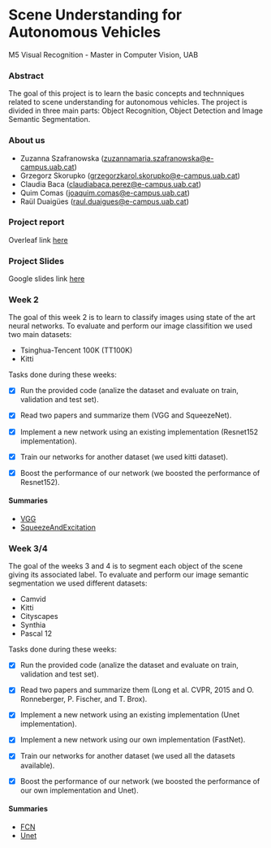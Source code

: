 # Scene Understanding for Autonomous Vehicles

M5 Visual Recognition - Master in Computer Vision, UAB

### Abstract

The goal of this project is to learn the basic concepts and technniques related to scene understanding for autonomous vehicles. The project is divided in three main parts: Object Recognition, Object Detection and Image Semantic Segmentation.

### About us

- Zuzanna Szafranowska (zuzannamaria.szafranowska@e-campus.uab.cat)
- Grzegorz Skorupko (grzegorzkarol.skorupko@e-campus.uab.cat)
- Claudia Baca (claudiabaca.perez@e-campus.uab.cat)
- Quim Comas (joaquim.comas@e-campus.uab.cat)
- Raül Duaigües (raul.duaigues@e-campus.uab.cat)

### Project report

Overleaf link [here](https://www.overleaf.com/read/ntnzrqmzszhv)

### Project Slides

Google slides link [here](https://docs.google.com/presentation/d/1Go_nup-Z3y36y8_xZ2Iny4ThMHF-Z0mZiLGWd8Am1eo/edit#slide=id.p)

### Week 2

The goal of this week 2 is to learn to classify images using state of the art neural networks. To evaluate and perform our image classifition we used two main datasets:

- Tsinghua-Tencent 100K (TT100K)
- Kitti 

Tasks done during these weeks:

- [x] Run the provided code (analize the dataset and evaluate on train, validation and test set). 
- [x] Read two papers and summarize them (VGG and SqueezeNet). 
- [x] Implement a new network using an existing implementation (Resnet152 implementation).
- [x] Train our networks for another dataset (we used kitti dataset).
- [x] Boost the performance of our network (we boosted the performance of Resnet152).


#### Summaries

- [VGG](https://github.com/quimcomas/MCV_CNN_framework/blob/master/Summaries/VGG.md)
- [SqueezeAndExcitation](https://github.com/quimcomas/MCV_CNN_framework/blob/master/Summaries/SqueezeNet.md)

### Week 3/4

The goal of the weeks 3 and 4 is to segment each object of the scene giving its associated label. To evaluate and perform our image semantic segmentation we used different datasets:

- Camvid
- Kitti
- Cityscapes
- Synthia 
- Pascal 12

Tasks done during these weeks:

- [x] Run the provided code (analize the dataset and evaluate on train, validation and test set). 
- [x] Read two papers and summarize them (Long et al. CVPR, 2015 and O. Ronneberger, P. Fischer, and T. Brox). 
- [x] Implement a new network using an existing implementation (Unet implementation).
- [x] Implement a new network using our own implementation (FastNet).
- [x] Train our networks for another dataset (we used all the datasets available).
- [x] Boost the performance of our network (we boosted the performance of our own implementation and Unet).

 
#### Summaries
- [FCN](https://github.com/quimcomas/MCV_CNN_framework/blob/master/Summaries/FCN.md)
- [Unet](https://github.com/quimcomas/MCV_CNN_framework/blob/master/Summaries/Unet.md)

